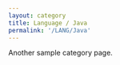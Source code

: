 ```yaml
---
layout: category
title: Language / Java
permalink: '/LANG/Java'
---
```



Another sample category page.
